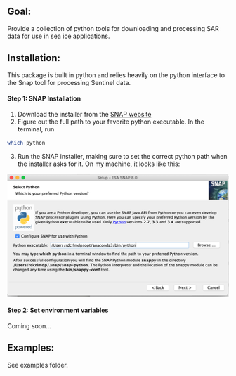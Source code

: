 ## Goal:
Provide a collection of python tools for downloading and processing SAR data for use in sea ice applications.

## Installation:

This package is built in python and relies heavily on the python interface to the Snap tool for processing Sentinel data.

#### Step 1: SNAP Installation
1. Download the installer from the [SNAP website](http://step.esa.int/main/download/snap-download/)
2. Figure out the full path to your favorite python executable.  In the terminal, run
```bash
which python
```
3. Run the SNAP installer, making sure to set the correct python path when the installer asks for it.  On my machine, it looks like this:

![](documentation/pics/SettingPythonPath.png)


#### Step 2: Set environment variables
Coming soon...

## Examples:
See examples folder.
